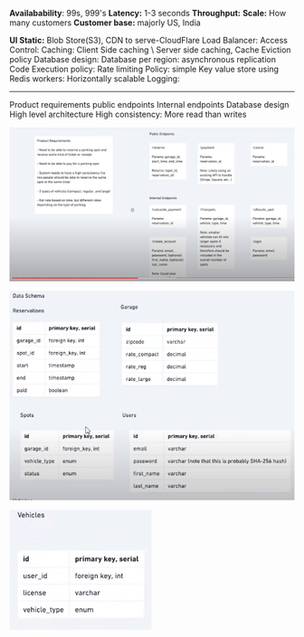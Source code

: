 **Availabability**: 99s, 999's
**Latency:** 1-3 seconds
**Throughput:** 
**Scale:** How many customers
**Customer base:** majorly US, India

**UI Static:** Blob Store(S3), CDN to serve-CloudFlare
Load Balancer: 
Access Control: 
Caching: 
	Client Side caching \ Server side caching, 
	Cache Eviction policy
Database design:
Database per region:
	asynchronous replication
Code Execution policy:
	Rate limiting Policy: simple Key value store using Redis
workers: Horizontally scalable
Logging: 

------

Product requirements
public endpoints
Internal endpoints
Database design
High level architecture
	High consistency: More read than writes

![image-20211011174643646](Notes.assets/image-20211011174643646.png)



![image-20211011175252492](Notes.assets/image-20211011175252492.png)

![image-20211011175322604](Notes.assets/image-20211011175322604.png)



